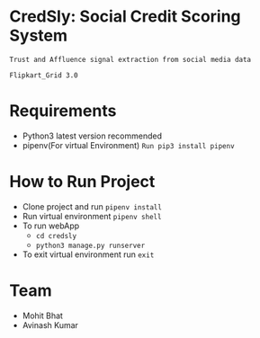 # CredSly: Social Credit Scoring System
`Trust and Affluence signal extraction from social media data`

`Flipkart_Grid 3.0`

# Requirements
- Python3 latest version recommended 
- pipenv(For virtual Environment) `Run pip3 install pipenv`

# How to Run Project
- Clone project and run `pipenv install`
- Run virtual environment `pipenv shell`
- To run webApp
  - `cd credsly`
  - `python3 manage.py runserver`
- To exit virtual environment run `exit`

# Team
- Mohit Bhat
- Avinash Kumar
